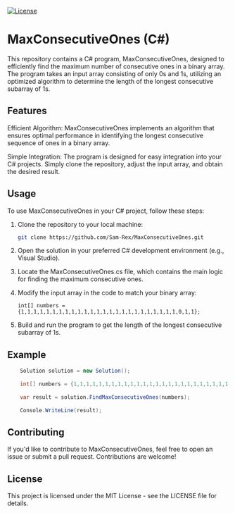 [![License](https://img.shields.io/badge/License-MIT-blue.svg)](LICENSE)

# MaxConsecutiveOnes (C#)
This repository contains a C# program, MaxConsecutiveOnes, designed to efficiently find the maximum number of consecutive ones in a binary array. The program takes an input array consisting of only 0s and 1s, utilizing an optimized algorithm to determine the length of the longest consecutive subarray of 1s.

## Features
Efficient Algorithm: MaxConsecutiveOnes implements an algorithm that ensures optimal performance in identifying the longest consecutive sequence of ones in a binary array.

Simple Integration: The program is designed for easy integration into your C# projects. Simply clone the repository, adjust the input array, and obtain the desired result.

## Usage

To use MaxConsecutiveOnes in your C# project, follow these steps:

1. Clone the repository to your local machine:

   ```bash
   git clone https://github.com/Sam-Rex/MaxConsecutiveOnes.git

2. Open the solution in your preferred C# development environment (e.g., Visual Studio).

3. Locate the MaxConsecutiveOnes.cs file, which contains the main logic for finding the maximum consecutive ones.

4. Modify the input array in the code to match your binary array:
   
   `int[] numbers = {1,1,1,1,1,1,1,1,1,1,1,1,1,1,1,1,1,1,1,1,1,1,1,1,1,0,1,1};`
5. Build and run the program to get the length of the longest consecutive subarray of 1s.

## Example
```csharp
    ﻿Solution solution = new Solution();
    
    int[] numbers = {1,1,1,1,1,1,1,1,1,1,1,1,1,1,1,1,1,1,1,1,1,1,1,1,1,0,1,1};
    
    var result = solution.FindMaxConsecutiveOnes(numbers);
    
    Console.WriteLine(result);
```
## Contributing
If you'd like to contribute to MaxConsecutiveOnes, feel free to open an issue or submit a pull request. Contributions are welcome!

## License
This project is licensed under the MIT License - see the LICENSE file for details. 
